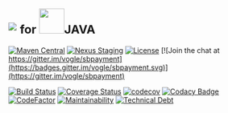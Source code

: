 # <img src="https://www.sbpayment.jp/images/logo.png">&nbsp;<sub>for <img src="https://simpleicons.org/icons/java.svg" height="50"/>JAVA</sub>


[![Maven Central](https://maven-badges.herokuapp.com/maven-central/com.vogle.sbpayment/sbpayment-client/badge.svg?service=github)](https://search.maven.org/search?q=g:com.vogle.sbpayment)
[![Nexus Staging](https://img.shields.io/nexus/s/https/oss.sonatype.org/com.vogle.sbpayment/sbpayment-client.svg?style=flat)](https://oss.sonatype.org/#nexus-search;quick~com.vogle.sbpayment)
[![License](https://img.shields.io/badge/License-Apache%202.0-blue.svg)](http://www.apache.org/licenses/LICENSE-2.0)
[![Join the chat at https://gitter.im/vogle/sbpayment](https://badges.gitter.im/vogle/sbpayment.svg)](https://gitter.im/vogle/sbpayment)

[![Build Status](https://travis-ci.org/vogle/sbpayment-java.svg?branch=master)](https://travis-ci.org/vogle/sbpayment-java)
[![Coverage Status](https://coveralls.io/repos/github/vogle/sbpayment-java/badge.svg?branch=master&service=github)](https://coveralls.io/github/vogle/sbpayment-java?branch=master)
[![codecov](https://codecov.io/gh/vogle/sbpayment-java/branch/master/graph/badge.svg)](https://codecov.io/gh/vogle/sbpayment-java)
[![Codacy Badge](https://api.codacy.com/project/badge/Grade/ff7cb7516ca248cfb798e6ab08faaacf)](https://www.codacy.com/app/vogle/sbpayment-java?utm_source=github.com&amp;utm_medium=referral&amp;utm_content=vogle/sbpayment-java&amp;utm_campaign=Badge_Grade)
[![CodeFactor](https://www.codefactor.io/repository/github/vogle/sbpayment-java/badge)](https://www.codefactor.io/repository/github/vogle/sbpayment-java)
[![Maintainability](https://api.codeclimate.com/v1/badges/c27bba1102704c1853dc/maintainability)](https://codeclimate.com/github/vogle/sbpayment-java/maintainability)
[![Technical Debt](https://sonarcloud.io/api/project_badges/measure?project=com.vogle.sbpayment%3Asbpayment-java&metric=sqale_index)](https://sonarcloud.io/dashboard?id=com.vogle.sbpayment%3Asbpayment-java)

<!--
[![Build Status](https://travis-ci.org/vogle/sbpayment-java.svg?branch=master)](https://travis-ci.org/vogle/sbpayment-java)
[![Join the chat at https://gitter.im/vogle/sbpayment](https://badges.gitter.im/vogle/sbpayment.svg?)](https://gitter.im/vogle/sbpayment)
[![HitCount](http://hits.dwyl.io/vogle/sbpayment-java.svg)](http://hits.dwyl.io/vogle/sbpayment-java)
![](https://img.shields.io/github/search/vogle/sbpayment-java/goto.svg?style=flat)

[![License](https://img.shields.io/badge/License-Apache%202.0-blue.svg)](https://opensource.org/licenses/Apache-2.0)
[![Maven Central](https://maven-badges.herokuapp.com/maven-central/com.vogle.sbpayment/sbpayment-client/badge.svg)](https://search.maven.org/search?q=g:com.vogle.sbpayment)
[![Nexus Staging](https://img.shields.io/nexus/s/https/oss.sonatype.org/com.vogle.sbpayment/sbpayment-client.svg?style=flat)](https://oss.sonatype.org/#nexus-search;quick~com.vogle.sbpayment)
[![Technical Debt](https://sonarcloud.io/api/project_badges/measure?project=vogle_sbpayment-java&metric=sqale_index)](https://sonarcloud.io/dashboard?id=vogle_sbpayment-java)

[![Codacy Badge](https://api.codacy.com/project/badge/Grade/ff7cb7516ca248cfb798e6ab08faaacf)](https://www.codacy.com/app/vogle/sbpayment-java?utm_source=github.com&amp;utm_medium=referral&amp;utm_content=vogle/sbpayment-java&amp;utm_campaign=Badge_Grade)
[![Reliability Rating](https://sonarcloud.io/api/project_badges/measure?project=vogle_sbpayment-java&metric=reliability_rating)](https://sonarcloud.io/dashboard?id=vogle_sbpayment-java)
[![Maintainability](https://api.codeclimate.com/v1/badges/c27bba1102704c1853dc/maintainability)](https://codeclimate.com/github/vogle/sbpayment-java/maintainability)
[![CodeFactor](https://www.codefactor.io/repository/github/vogle/sbpayment-java/badge)](https://www.codefactor.io/repository/github/vogle/sbpayment-java)
[![Language grade: Java](https://img.shields.io/lgtm/grade/java/g/vogle/sbpayment-java.svg?style=flat)](https://lgtm.com/projects/g/vogle/sbpayment-java/context:java)

[![Coverage Status](https://coveralls.io/repos/github/vogle/sbpayment-java/badge.svg?branch=master)](https://coveralls.io/github/vogle/sbpayment-java?branch=master)
[![codecov](https://codecov.io/gh/vogle/sbpayment-java/branch/master/graph/badge.svg)](https://codecov.io/gh/vogle/sbpayment-java)
[![Codacy Badge](https://api.codacy.com/project/badge/Coverage/ff7cb7516ca248cfb798e6ab08faaacf)](https://www.codacy.com/app/vogle/sbpayment-java?utm_source=github.com&utm_medium=referral&utm_content=vogle/sbpayment-java&utm_campaign=Badge_Coverage)
[![Test Coverage](https://api.codeclimate.com/v1/badges/c27bba1102704c1853dc/test_coverage)](https://codeclimate.com/github/vogle/sbpayment-java/test_coverage)
[![Coverage](https://sonarcloud.io/api/project_badges/measure?project=vogle_sbpayment-java&metric=coverage)](https://sonarcloud.io/dashboard?id=vogle_sbpayment-java)
-->

<!--
[![Maven Central](https://maven-badges.herokuapp.com/maven-central/com.vogle.sbpayment/sbpayment-client/badge.svg)](https://maven-badges.herokuapp.com/maven-central/com.vogle.sbpayment/sbpayment-client)
[![Javadocs](http://javadoc.io/badge/com.vogle.sbpayment/sbpayment-client.svg)](http://javadoc.io/doc/com.vogle.sbpayment/sbpayment-client)
-->
